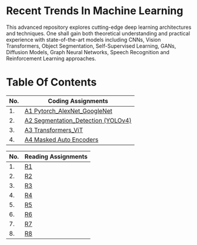 # Recent Trends In Machine Learning

This advanced repository explores cutting-edge deep learning architectures and techniques. One shall gain both theoretical understanding and practical experience with state-of-the-art models including CNNs, Vision Transformers, Object Segmentation, Self-Supervised Learning, GANs, Diffusion Models, Graph Neural Networks, Speech Recognition and Reinforcement Learning approaches.

# Table Of Contents

|No.|Coding Assignments|
|---|-------------------|
|1. |<a href="https://github.com/aryashah2k/RTML/tree/main/A1">A1 Pytorch_AlexNet_GoogleNet</a>|
|2. |<a href="https://github.com/aryashah2k/RTML/tree/main/A2">A2 Segmentation_Detection (YOLOv4)</a>|
|3. |<a href="https://github.com/aryashah2k/RTML/tree/main/A3">A3 Transformers_ViT</a>|
|4. |<a href="https://github.com/aryashah2k/RTML/tree/main/A4">A4 Masked Auto Encoders</a>|

|No.|Reading Assignments|
|---|-------------------|
|1.|<a href="https://github.com/aryashah2k/RTML/tree/main/Reading%20Assignments/R1">R1</a>|
|2.|<a href="https://github.com/aryashah2k/RTML/tree/main/Reading%20Assignments/R2">R2</a>|
|3.|<a href="https://github.com/aryashah2k/RTML/tree/main/Reading%20Assignments/R3">R3</a>|
|4.|<a href="https://github.com/aryashah2k/RTML/tree/main/Reading%20Assignments/R4">R4</a>|
|5.|<a href="https://github.com/aryashah2k/RTML/tree/main/Reading%20Assignments/R5">R5</a>|
|6.|<a href="https://github.com/aryashah2k/RTML/tree/main/Reading%20Assignments/R6">R6</a>|
|7.|<a href="https://github.com/aryashah2k/RTML/tree/main/Reading%20Assignments/R7">R7</a>|
|8.|<a href="https://github.com/aryashah2k/RTML/tree/main/Reading%20Assignments/R8">R8</a>|







